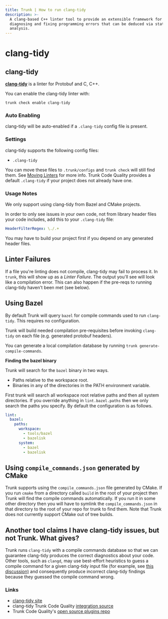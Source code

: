 ```yaml
---
title: Trunk | How to run clang-tidy
description: >-
  A clang-based C++ linter tool to provide an extensible framework for
  diagnosing and fixing programming errors that can be deduced via static
  analysis.
---
```


# clang-tidy

## clang-tidy

[**clang-tidy**](https://clang.llvm.org/extra/clang-tidy/) is a linter for Protobuf and C, C++.

You can enable the clang-tidy linter with:

```shell
trunk check enable clang-tidy
```

### Auto Enabling

clang-tidy will be auto-enabled if a `.clang-tidy` config file is present.

### Settings

clang-tidy supports the following config files:

* `.clang-tidy`

You can move these files to `.trunk/configs` and `trunk check` will still find them. See [Moving Linters](../configure-linters.md#moving-linters) for more info. Trunk Code Quality provides a default `.clang-tidy` if your project does not already have one.

### Usage Notes

We only support using clang-tidy from Bazel and CMake projects.

In order to only see issues in your own code, not from library header files your code includes, add this to your `.clang-tidy` file:

```yaml
HeaderFilterRegex: \./.+
```

You may have to build your project first if you depend on any generated header files.

## Linter Failures

If a file you're linting does not compile, clang-tidy may fail to process it. In `trunk`, this will show up as a _Linter Failure_. The output you'll see will look like a compilation error. This can also happen if the pre-reqs to running clang-tidy haven't been met (see below).

## Using Bazel

By default Trunk will query `bazel` for compile commands used to run `clang-tidy`. This requires no configuration.

Trunk will build needed compilation pre-requisites before invoking `clang-tidy` on each file (e.g. generated protobuf headers).

You can generate a local compilation database by running `trunk generate-compile-commands`.

**Finding the bazel binary**

Trunk will search for the `bazel` binary in two ways.

* Paths relative to the workspace root.
* Binaries in any of the directories in the PATH environment variable.

First trunk will search all workspace root relative paths and then all system directories. If you override anything in `lint.bazel.paths` then we only search the paths you specify. By default the configuration is as follows.

```yaml
lint:
  bazel:
    paths:
      workspace:
        - tools/bazel
        - bazelisk
      system:
        - bazel
        - bazelisk
```

## Using `compile_commands.json` generated by CMake

Trunk supports using the `compile_commands.json` file generated by CMake. If you run `cmake` from a directory called `build` in the root of your project then Trunk will find the compile commands automatically. If you run it in some other directory then you will have to symlink the `compile_commands.json` in that directory to the root of your repo for trunk to find them. Note that Trunk does not currently support CMake out of tree builds.

## Another tool claims I have clang-tidy issues, but not Trunk. What gives?

Trunk runs `clang-tidy` with a compile commands database so that we can guarantee clang-tidy produces the correct diagnostics about your code. Other tools, such as `clangd`, may use best-effort heuristics to guess a compile command for a given clang-tidy input file (for example, see [this discussion)](https://github.com/clangd/clangd/issues/519) and consequently produce incorrect clang-tidy findings because they guessed the compile command wrong.

### Links

* [clang-tidy site](https://clang.llvm.org/extra/clang-tidy/)
* clang-tidy Trunk Code Quality [integration source](https://github.com/trunk-io/plugins/tree/main/linters/clang-tidy)
* Trunk Code Quality's [open source plugins repo](https://github.com/trunk-io/plugins/tree/main)
